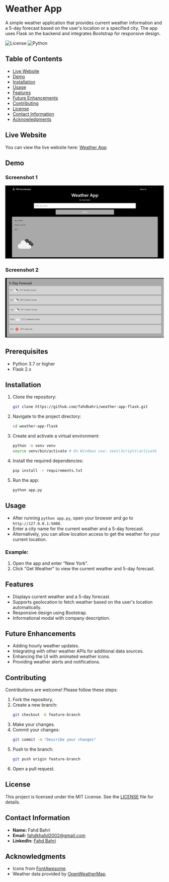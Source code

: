 # Weather App

A simple weather application that provides current weather information and a 5-day forecast based on the user's location or a specified city. The app uses Flask on the backend and integrates Bootstrap for responsive design.

![License](https://img.shields.io/badge/license-MIT-blue.svg)
![Python](https://img.shields.io/badge/python-3.7%2B-blue)

## Table of Contents
- [Live Website](#live-website)
- [Demo](#demo)
- [Installation](#installation)
- [Usage](#usage)
- [Features](#features)
- [Future Enhancements](#future-enhancements)
- [Contributing](#contributing)
- [License](#license)
- [Contact Information](#contact-information)
- [Acknowledgments](#acknowledgments)

## Live Website

You can view the live website here: [Weather App](https://weatherapplication-e1rt.onrender.com)


## Demo

### Screenshot 1
![Weather App Screenshot 1](static/images/Screenshot1.png)

### Screenshot 2
![Weather App Screenshot 2](static/images/Screenshot2.png)

## Prerequisites

- Python 3.7 or higher
- Flask 2.x

## Installation

1. Clone the repository:
    ```bash
    git clone https://github.com/fahdbahri/weather-app-flask.git
    ```
2. Navigate to the project directory:
    ```bash
    cd weather-app-flask
    ```
3. Create and activate a virtual environment:
    ```bash
    python -m venv venv
    source venv/bin/activate # On Windows use: venv\Scripts\activate
    ```
4. Install the required dependencies:
    ```bash
    pip install -r requirements.txt
    ```
5. Run the app:
    ```bash
    python app.py
    ```

## Usage

- After running `python app.py`, open your browser and go to `http://127.0.0.1:5000`.
- Enter a city name for the current weather and a 5-day forecast.
- Alternatively, you can allow location access to get the weather for your current location.

### Example:
1. Open the app and enter "New York".
2. Click "Get Weather" to view the current weather and 5-day forecast.

## Features

- Displays current weather and a 5-day forecast.
- Supports geolocation to fetch weather based on the user's location automatically.
- Responsive design using Bootstrap.
- Informational modal with company description.

## Future Enhancements

- Adding hourly weather updates.
- Integrating with other weather APIs for additional data sources.
- Enhancing the UI with animated weather icons.
- Providing weather alerts and notifications.

## Contributing

Contributions are welcome! Please follow these steps:

1. Fork the repository.
2. Create a new branch:
    ```bash
    git checkout -b feature-branch
    ```
3. Make your changes.
4. Commit your changes:
    ```bash
    git commit -m "Describe your changes"
    ```
5. Push to the branch:
    ```bash
    git push origin feature-branch
    ```
6. Open a pull request.

## License

This project is licensed under the MIT License. See the [LICENSE](LICENSE) file for details.

## Contact Information

- **Name:** Fahd Bahri
- **Email:** fahdkhalid2002@gmail.com
- **LinkedIn:** [Fahd Bahri](https://www.linkedin.com/in/fahdbahri/)

## Acknowledgments

- Icons from [FontAwesome](https://fontawesome.com).
- Weather data provided by [OpenWeatherMap](https://openweathermap.org).
